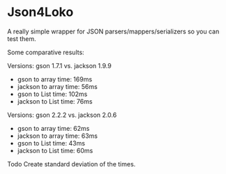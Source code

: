 Json4Loko
=========

A really simple wrapper for JSON parsers/mappers/serializers so you can test them.

Some comparative results:

Versions: gson 1.7.1 vs. jackson 1.9.9

* gson to array time: 169ms
* jackson to array time: 56ms
* gson to List time: 102ms
* jackson to List time: 76ms

Versions: gson 2.2.2 vs. jackson 2.0.6

* gson to array time: 62ms
* jackson to array time: 63ms
* gson to List time: 43ms
* jackson to List time: 60ms



Todo
  Create standard deviation of the times.
